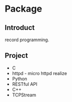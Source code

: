 Package
=======

Introduct
---------
record programming.

Project
-------
- C
 - httpd - micro httpd realize
- Python
 - RESTful API
- C++
 - TCPStream
